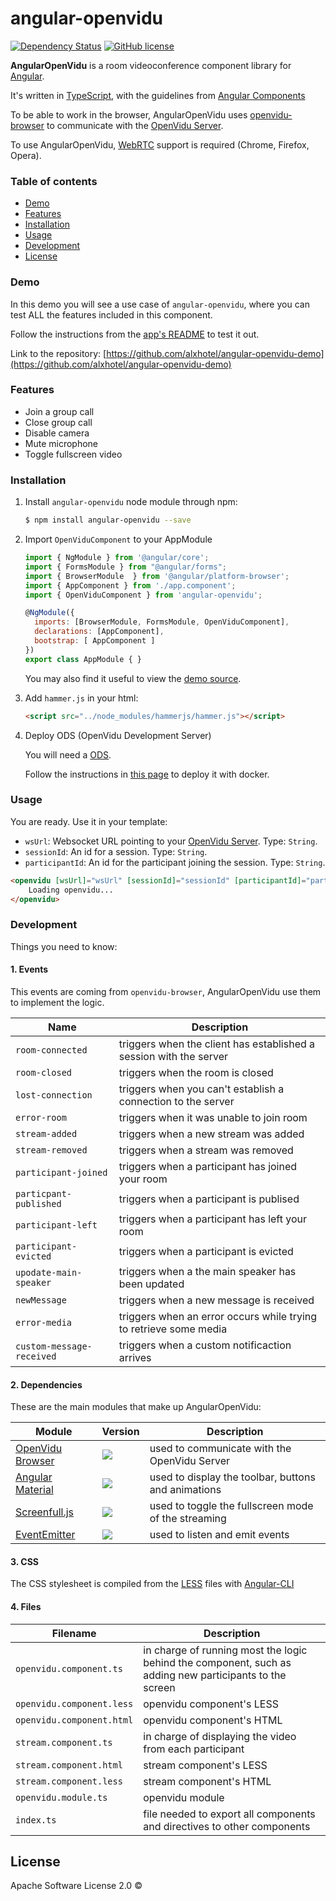 # angular-openvidu
[![Dependency Status](https://david-dm.org/alxhotel/angular-openvidu.svg)](https://david-dm.org/alxhotel/angular-openvidu)
[![GitHub license](https://img.shields.io/badge/License-Apache%202.0-blue.svg)](https://raw.githubusercontent.com/openvidu/angular-openvidu/master/LICENSE)

**AngularOpenVidu** is a room videoconference component library for [Angular](https://angular.io/).

It's written in [TypeScript](https://www.typescriptlang.org/), with the guidelines from [Angular Components](https://angular.io/docs/ts/latest/api/core/index/Component-decorator.html)

To be able to work in the browser, AngularOpenVidu uses [openvidu-browser](openvidu-browser) to communicate with the [OpenVidu Server](openvidu-server).

To use AngularOpenVidu, [WebRTC](https://en.wikipedia.org/wiki/WebRTC) support is required (Chrome, Firefox, Opera).

### Table of contents

- [Demo](#demo)
- [Features](#features)
- [Installation](#installation)
- [Usage](#usage)
- [Development](#development)
- [License](#license)

### Demo

In this demo you will see a use case of `angular-openvidu`, where you can test ALL the features included in this component.

Follow the instructions from the [app's README](https://github.com/alxhotel/angular-openvidu-demo) to test it out.

Link to the repository: [https://github.com/alxhotel/angular-openvidu-demo](https://github.com/alxhotel/angular-openvidu-demo)

### Features

- Join a group call
- Close group call
- Disable camera
- Mute microphone
- Toggle fullscreen video

### Installation

1. Install `angular-openvidu` node module through npm:

	```bash
	$ npm install angular-openvidu --save
	```

2. Import `OpenViduComponent` to your AppModule

	```js
	import { NgModule } from '@angular/core';
	import { FormsModule } from "@angular/forms";
	import { BrowserModule  } from '@angular/platform-browser';
	import { AppComponent } from './app.component';
	import { OpenViduComponent } from 'angular-openvidu';

	@NgModule({
	  imports: [BrowserModule, FormsModule, OpenViduComponent],
	  declarations: [AppComponent],
	  bootstrap: [ AppComponent ]
	})
	export class AppModule { }
	```

	You may also find it useful to view the [demo source](https://github.com/alxhotel/angular-openvidu-app/blob/master/src/app/app.component.ts).

3. Add `hammer.js` in your html:

	```html
	<script src="../node_modules/hammerjs/hammer.js"></script>
	```

4. Deploy ODS (OpenVidu Development Server)

	You will need a [ODS](https://github.com/OpenVidu/openvidu/tree/master/openvidu-server).

	Follow the instructions in [this page](https://github.com/OpenVidu/openvidu-sample-basic-plainjs#start-openvidu-development-server) to deploy it with docker.

### Usage

You are ready. Use it in your template:

- `wsUrl`: Websocket URL pointing to your [OpenVidu Server](https://github.com/OpenVidu/openvidu/tree/master/openvidu-server). Type: `String`.
- `sessionId`: An id for a session. Type: `String`.
- `participantId`: An id for the participant joining the session. Type: `String`.

```html
<openvidu [wsUrl]="wsUrl" [sessionId]="sessionId" [participantId]="participantId">
	Loading openvidu...
</openvidu>
```

### Development

Things you need to know:

#### 1. Events

This events are coming from `openvidu-browser`, AngularOpenVidu use them to implement the logic.

| Name                      | Description                                                        |
|---------------------------|--------------------------------------------------------------------|
| `room-connected`          | triggers when the client has established a session with the server |
| `room-closed`             | triggers when the room is closed                                   |
| `lost-connection`         | triggers when you can't establish a connection to the server       |
| `error-room`              | triggers when it was unable to join room                           |
| `stream-added`            | triggers when a new stream was added                               |
| `stream-removed`          | triggers when a stream was removed                                 |
| `participant-joined`      | triggers when a participant has joined your room                   |
| `particpant-published`    | triggers when a participant is publised                            |
| `participant-left`        | triggers when a participant has left your room                     |
| `participant-evicted`     | triggers when a participant is evicted                             |
| `upodate-main-speaker`    | triggers when a the main speaker has been updated                  |
| `newMessage`              | triggers when a new message is received                            |
| `error-media`             | triggers when an error occurs while trying to retrieve some media  |
| `custom-message-received` | triggers when a custom notificaction arrives                       |

#### 2. Dependencies

These are the main modules that make up AngularOpenVidu:

| Module | Version | Description |
|---|---|---|
| [OpenVidu Browser](openvidu-browser)		| [![][openvidu-browser-ni]][openvidu-browser-nu]			| used to communicate with the OpenVidu Server				|
| [Angular Material](@angular/material)		| [![][@angular/material-ni]][@angular/material-nu]			| used to display the toolbar, buttons and animations		|
| [Screenfull.js](screenfull.js)			| [![][screenfull.js-ni]][screenfull.js-nu]					| used to toggle the fullscreen mode of the streaming		|
| [EventEmitter](wolfy87-eventemitter)		| [![][wolfy87-eventemitter-ni]][wolfy87-eventemitter-nu]	| used to listen and emit events						|

[openvidu-browser]: https://github.com/OpenVidu/openvidu/tree/master/openvidu-browser
[openvidu-browser-ni]: https://img.shields.io/npm/v/openvidu-browser.svg
[openvidu-browser-nu]: https://www.npmjs.com/package/openvidu-browser

[@angular/material]: https://github.com/angular/material2
[@angular/material-ni]: https://img.shields.io/npm/v/@angular/material.svg
[@angular/material-nu]: https://www.npmjs.com/package/@angular/material

[screenfull.js]: https://github.com/sindresorhus/screenfull.js
[screenfull.js-ni]: https://img.shields.io/npm/v/screenfull.svg
[screenfull.js-nu]: https://www.npmjs.com/package/screenfull

[wolfy87-eventemitter]: https://github.com/Olical/EventEmitter
[wolfy87-eventemitter-ni]: https://img.shields.io/npm/v/wolfy87-eventemitter.svg
[wolfy87-eventemitter-nu]: https://www.npmjs.com/package/wolfy87-eventemitter

[openvidu-server]: https://github.com/OpenVidu/openvidu/tree/master/openvidu-server

#### 3. CSS

The CSS stylesheet is compiled from the [LESS](http://lesscss.org/) files with [Angular-CLI](https://github.com/angular/angular-cli)

#### 4. Files

| Filename | Description |
|----|---|
| `openvidu.component.ts`   | in charge of running most the logic behind the component, such as adding new participants to the screen	|
| `openvidu.component.less` | openvidu component's LESS																					|
| `openvidu.component.html` | openvidu component's HTML																					|
| `stream.component.ts`     | in charge of displaying the video from each participant													|
| `stream.component.html`   | stream component's LESS																					|
| `stream.component.less`   | stream component's HTML																					|
| `openvidu.module.ts`      | openvidu module																							|
| `index.ts`				| file needed to export all components and directives to other components									|

## License

Apache Software License 2.0 ©
